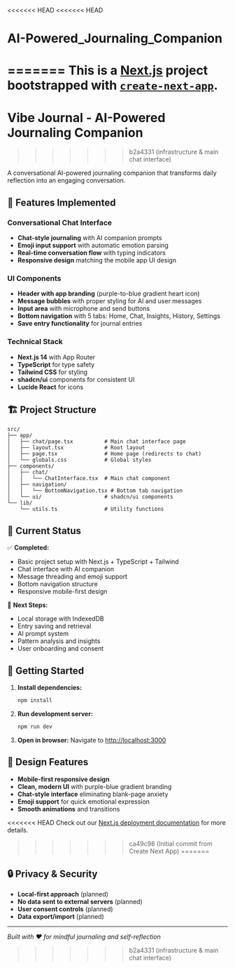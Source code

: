 <<<<<<< HEAD
<<<<<<< HEAD
# AI-Powered_Journaling_Companion
=======
This is a [Next.js](https://nextjs.org) project bootstrapped with [`create-next-app`](https://nextjs.org/docs/app/api-reference/cli/create-next-app).
=======
# Vibe Journal - AI-Powered Journaling Companion
>>>>>>> b2a4331 (infrastructure & main chat interface)

A conversational AI-powered journaling companion that transforms daily reflection into an engaging conversation.

## 🚀 Features Implemented

### Conversational Chat Interface
- **Chat-style journaling** with AI companion prompts
- **Emoji input support** with automatic emotion parsing
- **Real-time conversation flow** with typing indicators
- **Responsive design** matching the mobile app UI design

### UI Components
- **Header with app branding** (purple-to-blue gradient heart icon)
- **Message bubbles** with proper styling for AI and user messages
- **Input area** with microphone and send buttons
- **Bottom navigation** with 5 tabs: Home, Chat, Insights, History, Settings
- **Save entry functionality** for journal entries

### Technical Stack
- **Next.js 14** with App Router
- **TypeScript** for type safety
- **Tailwind CSS** for styling
- **shadcn/ui** components for consistent UI
- **Lucide React** for icons

## 🏗️ Project Structure

```
src/
├── app/
│   ├── chat/page.tsx          # Main chat interface page
│   ├── layout.tsx             # Root layout
│   ├── page.tsx               # Home page (redirects to chat)
│   └── globals.css            # Global styles
├── components/
│   ├── chat/
│   │   └── ChatInterface.tsx  # Main chat component
│   ├── navigation/
│   │   └── BottomNavigation.tsx # Bottom tab navigation
│   └── ui/                    # shadcn/ui components
└── lib/
    └── utils.ts               # Utility functions
```

## 🎯 Current Status

✅ **Completed:**
- Basic project setup with Next.js + TypeScript + Tailwind
- Chat interface with AI companion
- Message threading and emoji support
- Bottom navigation structure
- Responsive mobile-first design

🔄 **Next Steps:**
- Local storage with IndexedDB
- Entry saving and retrieval
- AI prompt system
- Pattern analysis and insights
- User onboarding and consent

## 🚀 Getting Started

1. **Install dependencies:**
   ```bash
   npm install
   ```

2. **Run development server:**
   ```bash
   npm run dev
   ```

3. **Open in browser:**
   Navigate to [http://localhost:3000](http://localhost:3000)

## 🎨 Design Features

- **Mobile-first responsive design**
- **Clean, modern UI** with purple-blue gradient branding
- **Chat-style interface** eliminating blank-page anxiety
- **Emoji support** for quick emotional expression
- **Smooth animations** and transitions

<<<<<<< HEAD
Check out our [Next.js deployment documentation](https://nextjs.org/docs/app/building-your-application/deploying) for more details.
>>>>>>> ca49c98 (Initial commit from Create Next App)
=======
## 🔒 Privacy & Security

- **Local-first approach** (planned)
- **No data sent to external servers** (planned)
- **User consent controls** (planned)
- **Data export/import** (planned)

---

*Built with ❤️ for mindful journaling and self-reflection*
>>>>>>> b2a4331 (infrastructure & main chat interface)
